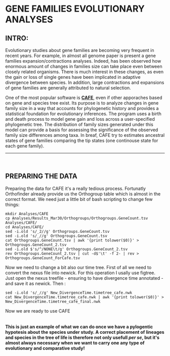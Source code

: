 # GENE FAMILIES EVOLUTIONARY ANALYSES

## INTRO: 

Evolutionary studies about gene families are becoming very frequent in recent years. For example, in almost all genome paper is present a gene families expansion/contractions analyses. Indeed, has been observed how enormous amount of changes in families size can take place even between closely related organisms. There is much interest in these changes, as even the gain or loss of single genes have been implicated in adaptive divergence between species. In addition, large contractions and expansions of gene families are generally attributed to natural selection.

One of the most popular software is **[CAFE](https://academic.oup.com/bioinformatics/article/22/10/1269/237347)**, even if other apporaches based on gene and species tree exist. Its purpose is to analyze changes in gene family size in a way that accounts for phylogenetic history and provides a statistical foundation for evolutionary inferences. The program uses a birth and death process to model gene gain and loss across a user-specified phylogenetic tree. The distribution of family sizes generated under this model can provide a basis for assessing the significance of the observed family size differences among taxa. In breaf, CAFE try to estimates ancestral states of gene families comparing the tip states (one continouse state for each gene family).

---

<br/>

## PREPARING THE DATA

Preparing the data for CAFE it's a really tedious process. Fortunatly Orthofinder already provide us the Orthogroup table which is almost in the correct format. We need just a little bit of bash scripting to change few things:

```
mkdir Analyses/CAFE
cp Analyses/Results_Mar30/Orthogroups/Orthogroups.GeneCount.tsv Analyses/CAFE/
cd Analyses/CAFE/
sed -i.old 's/_2//g' Orthogroups.GeneCount.tsv
sed -i.old 's/_//g' Orthogroups.GeneCount.tsv
cat Orthogroups.GeneCount.tsv | awk '{print tolower($0)}' > Orthogroups.GeneCount_2.tsv 
sed -i.old $'s/^/NONE\t/g' Orthogroups.GeneCount_2.tsv
rev Orthogroups.GeneCount_2.tsv | cut -d$'\t' -f 2- | rev > Orthogroups.GeneCount_ForCafe.tsv
```

Now we need to change a bit also our time tree. First of all we need to convert the nexus file into newick. For this operation I usally use figtree. Just open the nexus treefile - ensuring to have divergence time annotated - and save it as newick. Then :

```
sed -i.old 's/_//g' New_DivergenceTime.timetree_cafe.nwk
cat New_DivergenceTime.timetree_cafe.nwk | awk '{print tolower($0)}' > New_DivergenceTime.timetree_cafe_final.nwk
```

Now we are ready to use CAFE

```cafe5 -i Orthogroups.GeneCount_ForCafe.tsv -t New_DivergenceTime.timetree_cafe_final.nwk -o CAFE_1Lambda -p
```

#### This is just an example of what we can do once we have a pylogentic hypotesis about the species under study. A correct placement of lineages and species in the tree of life is therefore not only usefull *per se*, but it's almost always necessary when we want to carry one **any** type of evolutionary and comparative study!
